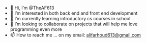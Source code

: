 - 👋 Hi, I’m @TheAF613
- 👀 I’m interested in both back end and front end development
- 🌱 I’m currently learning introductory cs courses in school
- 💞️ I’m looking to collaborate on projects that will help me love programming even more
- 📫 How to reach me ... on my email: alifarhoud613@gmail.com

<!---
TheAF613/TheAF613 is a ✨ special ✨ repository because its `README.md` (this file) appears on your GitHub profile.
You can click the Preview link to take a look at your changes.
--->
